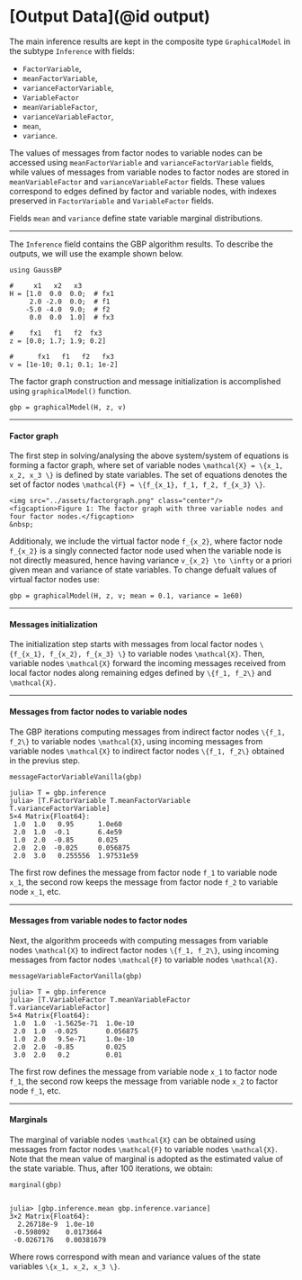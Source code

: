 # [Output Data](@id output)

The main inference results are kept in the composite type `GraphicalModel` in the subtype `Inference` with fields:
- `FactorVariable`,
- `meanFactorVariable`,
- `varianceFactorVariable`,
- `VariableFactor`
- `meanVariableFactor`,
- `varianceVariableFactor`,
- `mean`,
- `variance`.

The values of messages from factor nodes to variable nodes can be accessed using `meanFactorVariable` and `varianceFactorVariable` fields, while values of messages from variable nodes to factor nodes are stored in `meanVariableFactor` and `varianceVariableFactor` fields. These values correspond to edges defined by factor and variable nodes, with indexes preserved in `FactorVariable` and `VariableFactor` fields.

Fields `mean` and `variance` define state variable marginal distributions.

---

The `Inference` field contains the GBP algorithm results. To describe the outputs, we will use the example shown below.
```julia-repl
using GaussBP

#     x1   x2   x3
H = [1.0  0.0  0.0;  # fx1
     2.0 -2.0  0.0;  # f1
    -5.0 -4.0  9.0;  # f2
     0.0  0.0  1.0]  # fx3

#    fx1   f1   f2  fx3
z = [0.0; 1.7; 1.9; 0.2]

#      fx1   f1   f2   fx3
v = [1e-10; 0.1; 0.1; 1e-2]
```
The factor graph construction and message initialization is accomplished using `graphicalModel()` function.
```julia-repl
gbp = graphicalModel(H, z, v)
```
---

#### Factor graph
The first step in solving/analysing the above system/system of equations is forming a factor graph, where set of variable nodes ``\mathcal{X} = \{x_1, x_2, x_3 \}`` is defined by state variables. The set of equations denotes the set of factor nodes ``\mathcal{F} = \{f_{x_1}, f_1, f_2, f_{x_3} \}``.

```@raw html
<img src="../assets/factorgraph.png" class="center"/>
<figcaption>Figure 1: The factor graph with three variable nodes and four factor nodes.</figcaption>
&nbsp;
```

Additionaly, we include the virtual factor node ``f_{x_2}``, where factor node ``f_{x_2}`` is a singly connected factor node used when the variable node is not directly measured, hence having variance ``v_{x_2} \to \infty`` or a priori given mean and variance of state variables. To change defualt values of virtual factor nodes use:
```julia-repl
gbp = graphicalModel(H, z, v; mean = 0.1, variance = 1e60)
```
---

#### Messages initialization
The initialization step starts with messages from local factor nodes ``\{f_{x_1}, f_{x_2}, f_{x_3} \}``  to variable nodes ``\mathcal{X}``. Then, variable nodes ``\mathcal{X}`` forward the incoming messages received from local factor nodes along remaining edges defined by ``\{f_1, f_2\}`` and ``\mathcal{X}``.

---


#### Messages from factor nodes to variable nodes
The GBP iterations computing messages from indirect factor nodes ``\{f_1, f_2\}`` to variable nodes ``\mathcal{X}``, using incoming messages from
variable nodes ``\mathcal{X}`` to indirect factor nodes ``\{f_1, f_2\}`` obtained in the previus step.
```julia-repl
messageFactorVariableVanilla(gbp)

julia> T = gbp.inference
julia> [T.FactorVariable T.meanFactorVariable T.varianceFactorVariable]
5×4 Matrix{Float64}:
 1.0  1.0   0.95      1.0e60
 2.0  1.0  -0.1       6.4e59
 1.0  2.0  -0.85      0.025
 2.0  2.0  -0.025     0.056875
 2.0  3.0   0.255556  1.97531e59
```
The first row defines the message from factor node ``f_1`` to variable node ``x_1``, the second row keeps the message from factor node ``f_2`` to variable node ``x_1``, etc.

---

#### Messages from variable nodes to factor nodes
Next, the algorithm proceeds with computing messages from variable nodes ``\mathcal{X}`` to indirect factor nodes ``\{f_1, f_2\}``, using incoming messages from
factor nodes ``\mathcal{F}`` to variable nodes ``\mathcal{X}``.
```julia-repl
messageVariableFactorVanilla(gbp)

julia> T = gbp.inference
julia> [T.VariableFactor T.meanVariableFactor T.varianceVariableFactor]
5×4 Matrix{Float64}:
 1.0  1.0  -1.5625e-71  1.0e-10
 2.0  1.0  -0.025       0.056875
 1.0  2.0   9.5e-71     1.0e-10
 2.0  2.0  -0.85        0.025
 3.0  2.0   0.2         0.01
```
The first row defines the message from variable node ``x_1`` to factor node ``f_1``, the second row keeps the message from variable node ``x_2`` to factor node ``f_1``, etc.

---

#### Marginals
The marginal of variable nodes ``\mathcal{X}`` can be obtained using messages from factor nodes ``\mathcal{F}`` to variable nodes ``\mathcal{X}``. Note that the mean value of marginal is adopted as the estimated value of the state variable. Thus, after 100 iterations, we obtain:
```julia-repl
marginal(gbp)


julia> [gbp.inference.mean gbp.inference.variance]
3×2 Matrix{Float64}:
  2.26718e-9  1.0e-10
 -0.598092    0.0173664
 -0.0267176   0.00381679
```
Where rows correspond with mean and variance values of the state variables ``\{x_1, x_2, x_3 \}``.